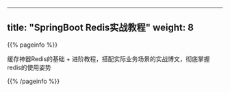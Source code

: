 
---
title: "SpringBoot Redis实战教程"
weight: 8
---

{{% pageinfo %}}

缓存神器Redis的基础 + 进阶教程，搭配实际业务场景的实战博文，彻底掌握redis的使用姿势

{{% /pageinfo %}}
